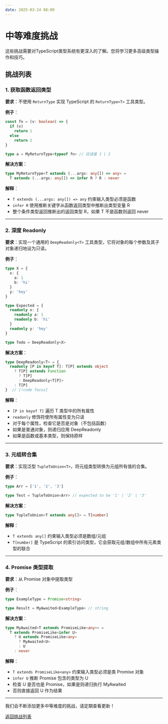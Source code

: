 ```yaml
---
date: 2025-03-24 08:09
---
```

# 中等难度挑战

这些挑战需要对TypeScript类型系统有更深入的了解。您将学习更多高级类型操作和技巧。

## 挑战列表

### 1. 获取函数返回类型

**要求**：不使用 `ReturnType` 实现 TypeScript 的 `ReturnType<T>` 工具类型。

**例子**：
```typescript
const fn = (v: boolean) => {
  if (v)
    return 1
  else
    return 2
}

type a = MyReturnType<typeof fn> // 应该是 1 | 2
```


**解决方案**：
```typescript
type MyReturnType<T extends (...args: any[]) => any> =
  T extends (...args: any[]) => infer R ? R : never
```

**解释**：
- `T extends (...args: any[]) => any` 约束输入类型必须是函数
- `infer R` 使用推断关键字从函数返回类型中推断出类型变量 R
- 整个条件类型返回推断出的返回类型 R，如果 T 不是函数则返回 never

---

### 2. 深度 Readonly

**要求**：实现一个通用的 `DeepReadonly<T>` 工具类型，它将对象的每个参数及其子对象递归地设为只读。

**例子**：
```typescript
type X = {
  x: {
    a: 1
    b: 'hi'
  }
  y: 'hey'
}

type Expected = {
  readonly x: {
    readonly a: 1
    readonly b: 'hi'
  }
  readonly y: 'hey'
}

type Todo = DeepReadonly<X> 
```

**解决方案**：
```typescript
type DeepReadonly<T> = {
  readonly [P in keyof T]: T[P] extends object
    ? T[P] extends Function
      ? T[P]
      : DeepReadonly<T[P]>
    : T[P]
}  // [!code focus]
```

**解释**：
- `[P in keyof T]` 遍历 T 类型中的所有属性
- `readonly` 修饰符使所有属性变为只读
- 对于每个属性，检查它是否是对象（不包括函数）
- 如果是普通对象，则递归应用 DeepReadonly
- 如果是函数或基本类型，则保持原样

---

### 3. 元组转合集

**要求**：实现泛型 `TupleToUnion<T>`，将元组类型转换为元组所有值的合集。

**例子**：
```typescript
type Arr = ['1', '2', '3']

type Test = TupleToUnion<Arr> // expected to be '1' | '2' | '3'
```

**解决方案**：
```typescript
type TupleToUnion<T extends any[]> = T[number]
```

**解释**：
- `T extends any[]` 约束输入类型必须是数组/元组
- `T[number]` 是 TypeScript 的索引访问类型，它会获取元组/数组中所有元素类型的联合

---

### 4. Promise 类型提取

**要求**：从 Promise 对象中提取类型

**例子**：
```typescript
type ExampleType = Promise<string>

type Result = MyAwaited<ExampleType> // string
```

**解决方案**：
```typescript
type MyAwaited<T extends PromiseLike<any>> =
  T extends PromiseLike<infer U>
    ? U extends PromiseLike<any>
      ? MyAwaited<U>
      : U
    : never
```

**解释**：
- `T extends PromiseLike<any>` 约束输入类型必须是类 Promise 对象
- `infer U` 推断 Promise 包含的类型为 U
- 检查 U 是否也是 Promise，如果是则递归执行 MyAwaited
- 否则直接返回 U 作为结果

---

我们会不断添加更多中等难度的挑战，请定期查看更新！

[返回挑战列表](/challenges/)
